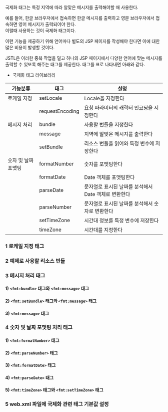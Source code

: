 국제화 태그는 특정 지역에 따라 알맞은 메시지를 출력해야할 때 사용한다.

예를 들어, 한글 브라우저에서 접속하면 한글 메시지를 출력하고 영문 브라우저에서 접속하면 영어 메시지가 출력되어야 한다.  
이럴때 사용하는 것이 국제화 태그이다.

이런 기능을 제공하기 위해 언어마다 별도의 JSP 페이지를 작성해야 한다면 이에 대한 많은 비용이 발생할 것이다.  

JSTL은 이러한 중복 작업을 덜고 하나의 JSP 페이지에서 다양한 언어에 맞는 메시지를 출력할 수 있또록 해주는 태그를 제공한다. 태그를 표로 나타내면 아래와 같다.

- 국제화 태그 라이브러리

| 기능분류 | 태그 | 설명 |
| --- | --- | --- |
| 로케일 지정 | setLocale | Locale을 지정한다 |
|  | requestEncoding | 요청 파라미터의 캐릭터 인코딩을 지정한다 |
| 메시지 처리 | bundle | 사용할 번들을 지정한다 |
|  | message | 지역에 알맞은 메시지를 출력한다 |
|  | setBundle | 리소스 번들을 읽어와 특정 변수에 저장한다 |
| 숫자 및 날짜 포맷팅 | formatNumber | 숫자를 포맷팅한다 |
|  | formatDate | Date 객체를 포맷팅한다 |
|  | parseDate | 문자열로 표시된 날짜를 분석해서 Date 객체로 변환한다 |
|  | parseNumber | 문자열로 표시된 날짜를 분석해서 숫자로 변환한다 |
|  | setTimeZone | 시간대 정보를 특정 변수에 저장한다 |
|  | timeZone | 시간대를 지정한다 |

### 1 로케일 지정 태그


### 2 예제로 사용할 리소스 번들


### 3 메시지 처리 태그

#### 1) `<fmt:bundle>` 태그와 `<fmt:message>` 태그


#### 2) `<fmt:setBundle>` 태그와 `<fmt:message>` 태그


#### 3) `<fmt:message>` 태그


### 4 숫자 및 날짜 포맷팅 처리 태그

#### 1) `<fmt:formatNumber>` 태그


#### 2) `<fmt:parseNumber>` 태그


#### 3) `<fmt:formatDate>` 태그


#### 4) `<fmt:parseDate>` 태그


#### 5) `<fmt:timeZone>` 태그와 `<fmt:setTimeZone>` 태그


### 5 web.xml 파일에 국제화 관련 태그 기본값 설정








